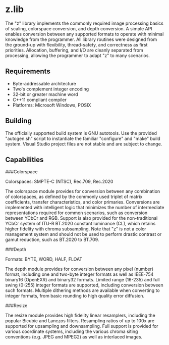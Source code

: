 z.lib
======
The "z" library implements the commonly required image processing basics of
scaling, colorspace conversion, and depth conversion. A simple API enables
conversion between any supported formats to operate with minimal knowledge
from the programmer. All library routines were designed from the ground-up
with flexibility, thread-safety, and correctness as first priorities.
Allocation, buffering, and I/O are cleanly separated from processing, allowing
the programmer to adapt "z" to many scenarios.

Requirements
-----
- Byte-addressable architecture
- Two's complement integer encoding
- 32-bit or greater machine word
- C++11 compliant compiler
- Platforms: Microsoft Windows, POSIX

Building
-----
The officially supported build system is GNU autotools. Use the provided
"autogen.sh" script to instantiate the familiar "configure" and "make" build
system. Visual Studio project files are not stable and are subject to change.

Capabilities
-----
###Colorspace

Colorspaces: SMPTE-C (NTSC), Rec.709, Rec.2020

The colorspace module provides for conversion between any combination of
colorspaces, as defined by the commonly used triplet of matrix coefficients,
transfer characteristics, and color primaries. Conversions are implemented
with intelligent logic that minimizes the number of intermediate
representations required for common scenarios, such as conversion between
YCbCr and RGB. Support is also provided for the non-traditional YCbCr system
of ITU-R BT.2020 constant luminance (CL), which retains higher fidelity with
chroma subsampling. Note that "z" is not a color management system and should
not be used to perform drastic contrast or gamut reduction, such as BT.2020
to BT.709.

###Depth

Formats: BYTE, WORD, HALF, FLOAT

The depth module provides for conversion between any pixel (number) format,
including one and two-byte integer formats as well as IEEE-754 binary16
(OpenEXR) and binary32 formats. Limited range (16-235) and full swing (0-255)
integer formats are supported, including conversion between such formats.
Multiple dithering methods are available when converting to integer formats,
from basic rounding to high quality error diffusion.

###Resize

The resize module provides high fidelity linear resamplers, including the
popular Bicubic and Lanczos filters. Resampling ratios of up to 100x are
supported for upsampling and downsampling. Full support is provided for
various coordinate systems, including the various chroma siting conventions
(e.g. JPEG and MPEG2) as well as interlaced images.

